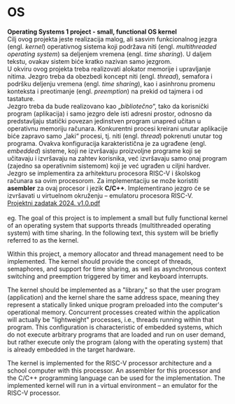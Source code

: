 # OS
**Operating Systems 1 project - small, functional OS kernel** \
Cilj ovog projekta jeste realizacija malog, ali sasvim funkcionalnog jezgra (engl.
_kernel_) operativnog sistema koji podržava niti (engl. _multithreaded operating system_) sa
deljenjem vremena (engl. _time sharing_). U daljem tekstu, ovakav sistem biće kratko nazivan
samo jezgrom. \
U okviru ovog projekta treba realizovati alokator memorije i upravljanje nitima. Jezgro
treba da obezbedi koncept niti (engl. _thread_), semafora i podršku deljenju vremena (engl. _time
sharing_), kao i asinhronu promenu konteksta i preotimanje (engl. _preemption_) na prekid od
tajmera i od tastature. \
Jezgro treba da bude realizovano kao „_bibliotečno_“, tako da korisnički program
(aplikacija) i samo jezgro dele isti adresni prostor, odnosno da predstavljaju statički povezan
jedinstven program unapred učitan u operativnu memoriju računara. Konkurentni procesi
kreirani unutar aplikacije biće zapravo samo „laki“ procesi, tj. niti (engl. _thread_) pokrenuti
unutar tog programa. Ovakva konfiguracija karakteristična je za ugrađene (engl. _embedded_)
sisteme, koji ne izvršavaju proizvoljne programe koji se učitavaju i izvršavaju na zahtev
korisnika, već izvršavaju samo onaj program (zajedno sa operativnim sistemom) koji je već
ugrađen u ciljni hardver. \
Jezgro se implementira za arhitekturu procesora RISC-V i školskog računara sa ovim
procesorom. Za implementaciju se može koristiti **asembler** za ovaj procesor i jezik **C/C++**.
Implementirano jezgro će se izvršavati u virtuelnom okruženju – emulatoru procesora RISC-V. \
[Projektni zadatak 2024. v1.0.pdf](https://github.com/user-attachments/files/20256115/Projektni.zadatak.2024.v1.0.pdf) \
\
eg. The goal of this project is to implement a small but fully functional kernel of an operating system that supports threads (multithreaded operating system) with time sharing. In the following text, this system will be briefly referred to as the kernel.

Within this project, a memory allocator and thread management need to be implemented. The kernel should provide the concept of threads, semaphores, and support for time sharing, as well as asynchronous context switching and preemption triggered by timer and keyboard interrupts. 

The kernel should be implemented as a "library," so that the user program (application) and the kernel share the same address space, meaning they represent a statically linked unique program preloaded into the computer's operational memory. Concurrent processes created within the application will actually be "lightweight" processes, i.e., threads running within that program. This configuration is characteristic of embedded systems, which do not execute arbitrary programs that are loaded and run on user demand, but rather execute only the program (along with the operating system) that is already embedded in the target hardware. 

The kernel is implemented for the RISC-V processor architecture and a school computer with this processor. An assembler for this processor and the C/C++ programming language can be used for the implementation. The implemented kernel will run in a virtual environment – an emulator for the RISC-V processor. 
